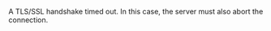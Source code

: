 
A TLS/SSL handshake timed out. In this case, the server must also abort the
connection.

<a id="ERR_TLS_INVALID_PROTOCOL_VERSION"></a>
